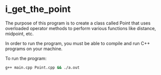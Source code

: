 # i_get_the_point

The purpose of this program is to create a class called Point that uses overloaded operator methods to perform various functions like distance, midpoint, etc.

In order to run the program, you must be able to compile and run C++ programs on your machine.

To run the program:
```bash
g++ main.cpp Point.cpp && ./a.out
```


